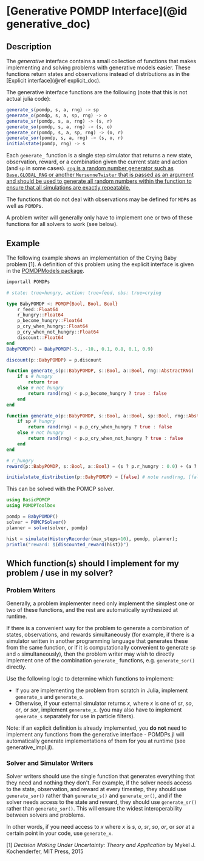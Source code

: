 # [Generative POMDP Interface](@id generative_doc)

## Description

The *generative* interface contains a small collection of functions that makes implementing and solving problems with generative models easier. These functions return states and observations instead of distributions as in the [Explicit interface](@ref explicit_doc).

The generative interface functions are the following (note that this is not actual julia code):
```julia
generate_s(pomdp, s, a, rng) -> sp
generate_o(pomdp, s, a, sp, rng) -> o
generate_sr(pomdp, s, a, rng) -> (s, r)
generate_so(pomdp, s, a, rng) -> (s, o)
generate_or(pomdp, s, a, sp, rng) -> (o, r)
generate_sor(pomdp, s, a, rng) -> (s, o, r)
initialstate(pomdp, rng) -> s
```

Each `generate_` function is a single step simulator that returns a new state, observation, reward, or a combination given the current state and action (and `sp` in some cases). [`rng` is a random number generator such as `Base.GLOBAL_RNG` or another `MersenneTwister` that is passed as an argument and should be used to generate all random numbers within the function to ensure that all simulations are exactly repeatable.](http://docs.julialang.org/en/release-0.5/stdlib/numbers/#random-numbers)

The functions that do not deal with observations may be defined for `MDP`s as well as `POMDP`s.

A problem writer will generally only have to implement one or two of these functions for all solvers to work (see below).

## Example

The following example shows an implementation of the Crying Baby problem \[1\]. A definition of this problem using the explicit interface is given in the [POMDPModels package](https://github.com/JuliaPOMDP/POMDPModels.jl).

```julia
importall POMDPs

# state: true=hungry, action: true=feed, obs: true=crying

type BabyPOMDP <: POMDP{Bool, Bool, Bool}
    r_feed::Float64
    r_hungry::Float64
    p_become_hungry::Float64
    p_cry_when_hungry::Float64
    p_cry_when_not_hungry::Float64
    discount::Float64
end
BabyPOMDP() = BabyPOMDP(-5., -10., 0.1, 0.8, 0.1, 0.9)

discount(p::BabyPOMDP) = p.discount

function generate_s(p::BabyPOMDP, s::Bool, a::Bool, rng::AbstractRNG)
    if s # hungry
        return true
    else # not hungry
        return rand(rng) < p.p_become_hungry ? true : false
    end
end

function generate_o(p::BabyPOMDP, s::Bool, a::Bool, sp::Bool, rng::AbstractRNG)
    if sp # hungry
        return rand(rng) < p.p_cry_when_hungry ? true : false
    else # not hungry
        return rand(rng) < p.p_cry_when_not_hungry ? true : false
    end
end

# r_hungry
reward(p::BabyPOMDP, s::Bool, a::Bool) = (s ? p.r_hungry : 0.0) + (a ? p.r_feed : 0.0)

initialstate_distribution(p::BabyPOMDP) = [false] # note rand(rng, [false]) = false, so this is encoding that the baby always starts out full
```

This can be solved with the POMCP solver.

```julia
using BasicPOMCP
using POMDPToolbox

pomdp = BabyPOMDP()
solver = POMCPSolver()
planner = solve(solver, pomdp)

hist = simulate(HistoryRecorder(max_steps=10), pomdp, planner);
println("reward: $(discounted_reward(hist))")
```

## Which function(s) should I implement for my problem / use in my solver?

### Problem Writers

Generally, a problem implementer need only implement the simplest one or two of these functions, and the rest are automatically synthesized at runtime.

If there is a convenient way for the problem to generate a combination of states, observations, and rewards simultaneously (for example, if there is a simulator written in another programming language that generates these from the same function, or if it is computationally convenient to generate `sp` and `o` simultaneously), then the problem writer may wish to directly implement one of the combination `generate_` functions, e.g. `generate_sor()` directly.

Use the following logic to determine which functions to implement:
- If you are implementing the problem from scratch in Julia, implement `generate_s` and `generate_o`.
- Otherwise, if your external simulator returns *x*, where *x* is one of *sr*, *so*, *or*, or *sor*, implement `generate_x`. (you may also have to implement `generate_s` separately for use in particle filters).

Note: if an explicit definition is already implemented, you **do not** need to implement any functions from the generative interface - POMDPs.jl will automatically generate implementations of them for you at runtime (see generative_impl.jl).

### Solver and Simulator Writers

Solver writers should use the single function that generates everything that they need and nothing they don't. For example, if the solver needs access to the state, observation, and reward at every timestep, they should use `generate_sor()` rather than `generate_s()` and `generate_or()`, and if the solver needs access to the state and reward, they should use `generate_sr()` rather than `generate_sor()`. This will ensure the widest interoperability between solvers and problems.

In other words, if you need access to *x* where *x* is *s*, *o*, *sr*, *so*, *or*, or *sor* at a certain point in your code, use `generate_x`.

\[1\] *Decision Making Under Uncertainty: Theory and Application* by
Mykel J. Kochenderfer, MIT Press, 2015
